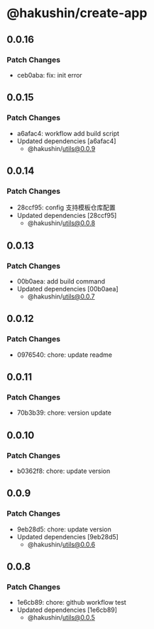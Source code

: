 # @hakushin/create-app

## 0.0.16

### Patch Changes

- ceb0aba: fix: init error

## 0.0.15

### Patch Changes

- a6afac4: workflow add build script
- Updated dependencies [a6afac4]
  - @hakushin/utils@0.0.9

## 0.0.14

### Patch Changes

- 28ccf95: config 支持模板仓库配置
- Updated dependencies [28ccf95]
  - @hakushin/utils@0.0.8

## 0.0.13

### Patch Changes

- 00b0aea: add build command
- Updated dependencies [00b0aea]
  - @hakushin/utils@0.0.7

## 0.0.12

### Patch Changes

- 0976540: chore: update readme

## 0.0.11

### Patch Changes

- 70b3b39: chore: version update

## 0.0.10

### Patch Changes

- b0362f8: chore: update version

## 0.0.9

### Patch Changes

- 9eb28d5: chore: update version
- Updated dependencies [9eb28d5]
  - @hakushin/utils@0.0.6

## 0.0.8

### Patch Changes

- 1e6cb89: chore: github workflow test
- Updated dependencies [1e6cb89]
  - @hakushin/utils@0.0.5
